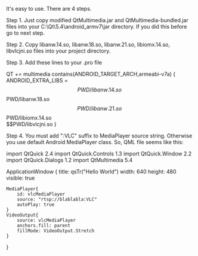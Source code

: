 It's easy to use. There are 4 steps.

Step 1.
Just copy modified QtMultimedia.jar and QtMultimedia-bundled.jar files into your C:\Qt\5.4\android_armv7\jar directory. If you did this before go to next step.

Step 2.
Copy libanw.14.so, libanw.18.so, libanw.21.so, libiomx.14.so, libvlcjni.so files into your project directory.

Step 3.
Add these lines to your .pro file

QT += multimedia
contains(ANDROID_TARGET_ARCH,armeabi-v7a) {
    ANDROID_EXTRA_LIBS = \
$$PWD/libanw.14.so \
$$PWD/libanw.18.so \
$$PWD/libanw.21.so \
$$PWD/libiomx.14.so \
$$PWD/libvlcjni.so
}

Step 4.
You must add ":VLC" suffix to MediaPlayer source string. Otherwise you use default Android MediaPlayer class. So, QML file seems like this:

import QtQuick 2.4
import QtQuick.Controls 1.3
import QtQuick.Window 2.2
import QtQuick.Dialogs 1.2
import QtMultimedia 5.4

ApplicationWindow {
    title: qsTr("Hello World")
    width: 640
    height: 480
    visible: true

    MediaPlayer{
        id: vlcMediaPlayer
        source: "rtsp://blablabla:VLC"
        autoPlay: true
    }
    VideoOutput{
        source: vlcMediaPlayer
        anchors.fill: parent
        fillMode: VideoOutput.Stretch
    }
}


